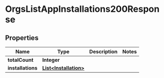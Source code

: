 

# OrgsListAppInstallations200Response


## Properties

| Name | Type | Description | Notes |
|------------ | ------------- | ------------- | -------------|
|**totalCount** | **Integer** |  |  |
|**installations** | [**List&lt;Installation&gt;**](Installation.md) |  |  |



